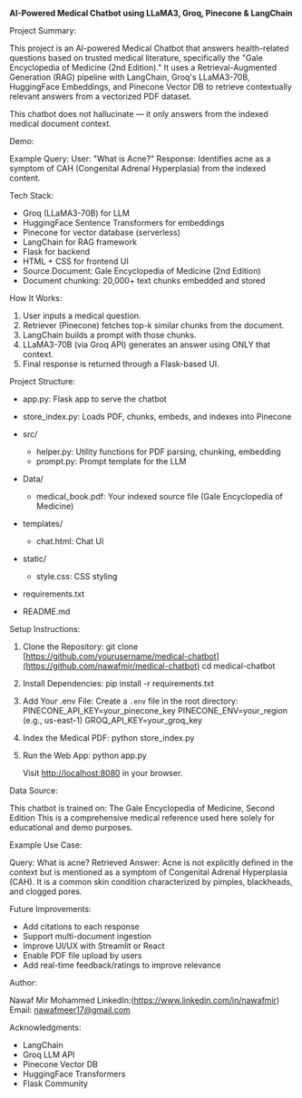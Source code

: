 **AI-Powered Medical Chatbot using LLaMA3, Groq, Pinecone & LangChain**

Project Summary:

This project is an AI-powered Medical Chatbot that answers health-related questions based on trusted medical literature, specifically the "Gale Encyclopedia of Medicine (2nd Edition)." It uses a Retrieval-Augmented Generation (RAG) pipeline with LangChain, Groq's LLaMA3-70B, HuggingFace Embeddings, and Pinecone Vector DB to retrieve contextually relevant answers from a vectorized PDF dataset.

This chatbot does not hallucinate — it only answers from the indexed medical document context.

Demo:

Example Query:
User: "What is Acne?"
Response: Identifies acne as a symptom of CAH (Congenital Adrenal Hyperplasia) from the indexed content.

Tech Stack:

* Groq (LLaMA3-70B) for LLM
* HuggingFace Sentence Transformers for embeddings
* Pinecone for vector database (serverless)
* LangChain for RAG framework
* Flask for backend
* HTML + CSS for frontend UI
* Source Document: Gale Encyclopedia of Medicine (2nd Edition)
* Document chunking: 20,000+ text chunks embedded and stored

How It Works:

1. User inputs a medical question.
2. Retriever (Pinecone) fetches top-k similar chunks from the document.
3. LangChain builds a prompt with those chunks.
4. LLaMA3-70B (via Groq API) generates an answer using ONLY that context.
5. Final response is returned through a Flask-based UI.

Project Structure:

* app.py: Flask app to serve the chatbot
* store\_index.py: Loads PDF, chunks, embeds, and indexes into Pinecone
* src/

  * helper.py: Utility functions for PDF parsing, chunking, embedding
  * prompt.py: Prompt template for the LLM
* Data/

  * medical\_book.pdf: Your indexed source file (Gale Encyclopedia of Medicine)
* templates/

  * chat.html: Chat UI
* static/

  * style.css: CSS styling
* requirements.txt
* README.md

Setup Instructions:

1. Clone the Repository:
   git clone [https://github.com/yourusername/medical-chatbot](https://github.com/nawafmir/medical-chatbot)
   cd medical-chatbot

2. Install Dependencies:
   pip install -r requirements.txt

3. Add Your .env File:
   Create a `.env` file in the root directory:
   PINECONE\_API\_KEY=your\_pinecone\_key
   PINECONE\_ENV=your\_region (e.g., us-east-1)
   GROQ\_API\_KEY=your\_groq\_key

4. Index the Medical PDF:
   python store\_index.py

5. Run the Web App:
   python app.py

   Visit [http://localhost:8080](http://localhost:8080) in your browser.

Data Source:

This chatbot is trained on:
The Gale Encyclopedia of Medicine, Second Edition
This is a comprehensive medical reference used here solely for educational and demo purposes.

Example Use Case:

Query: What is acne?
Retrieved Answer: Acne is not explicitly defined in the context but is mentioned as a symptom of Congenital Adrenal Hyperplasia (CAH). It is a common skin condition characterized by pimples, blackheads, and clogged pores.

Future Improvements:

* Add citations to each response
* Support multi-document ingestion
* Improve UI/UX with Streamlit or React
* Enable PDF file upload by users
* Add real-time feedback/ratings to improve relevance

Author:

Nawaf Mir Mohammed
LinkedIn:(https://www.linkedin.com/in/nawafmir)
Email: nawafmeer17@gmail.com

Acknowledgments:

* LangChain
* Groq LLM API
* Pinecone Vector DB
* HuggingFace Transformers
* Flask Community


